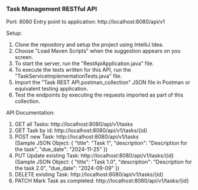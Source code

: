 ### Task Management RESTful API

Port: 8080
Entry point to application: http://localhost:8080/api/v1

Setup:
1. Clone the repository and setup the project using IntelliJ Idea.
2. Choose "Load Maven Scripts" when the suggestion appears on you screen.
3. To start the server, run the "RestApiApplication.java" file.
4. To execute the tests written for this API, run the "TaskServiceImplementationTests.java" file.
5. Import the "Task REST API.postman_collection" JSON file in Postman or equivalent testing application.
6. Test the endpoints by executing the requests imported as part of this collection.
  
API Documentation:
1. GET all Tasks: http://localhost:8080/api/v1/tasks
2. GET Task by id: http://localhost:8080/api/v1/tasks/{id}
3. POST new Task: http://localhost:8080/api/v1/tasks  
  (Sample JSON Object: {
      "title": "Task 1",
      "description": "Description for the task",
      "due_date": "2024-11-25"
  })
4. PUT Update existing Task: http://localhost:8080/api/v1/tasks/{id}
   (Sample JSON Object: {
    "title": "Task 1.0",
    "description": "Description for the task 2.0",
    "due_date": "2024-09-09"
   })
5. DELETE existing Task: http://localhost:8080/api/v1/tasks/{id}
6. PATCH Mark Task as completed: http://localhost:8080/api/v1/tasks/{id}
